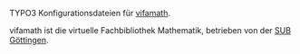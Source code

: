 TYPO3 Konfigurationsdateien für [vifamath](http://vifamath.de).

vifamath ist die virtuelle Fachbibliothek Mathematik, betrieben von der [SUB Göttingen](http://www.sub.uni-goettingen.de).